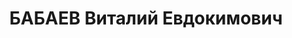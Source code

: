 ---
title: БАБАЕВ Виталий Евдокимович
description: "Род. в 1899, Витебская губ., мест. Освея, русский, обр.: высшее, искл.\
  \ из ВКП(б) в июле 1937 г. Проживал: Москва, Большой Харитоньевский пер., д. 9,\
  \ кв. 21. Управляющий всесоюзной конторой \"Стальсбыт\" Наркомата тяжелой промышленности\
  \ СССР. \n  Арестован 21.08.1937. Обв. в вредительстве и участии в антисоветской\
  \ троцкистской террористической организации. Приговор: ВК ВС СССР, 25.11.1937 –\
  \ ВМН. Расстрелян 26.11.1937, г.Москва. \n  Реабилитирован ВК ВС СССР 14.03.1956"
---
